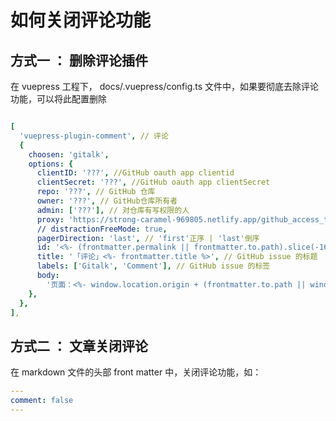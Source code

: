 # 如何关闭评论功能

## 方式一 ： 删除评论插件

在 vuepress 工程下， docs/.vuepress/config.ts 文件中，如果要彻底去除评论功能，可以将此配置删除
```yml

[
  'vuepress-plugin-comment', // 评论
  {
    choosen: 'gitalk',
    options: {
      clientID: '???', //GitHub oauth app clientid
      clientSecret: '???', //GitHub oauth app clientSecret
      repo: '???', // GitHub 仓库
      owner: '???', // GitHub仓库所有者
      admin: ['???'], // 对仓库有写权限的人
      proxy: 'https://strong-caramel-969805.netlify.app/github_access_token', //这个很关键
      // distractionFreeMode: true,
      pagerDirection: 'last', // 'first'正序 | 'last'倒序
      id: '<%- (frontmatter.permalink || frontmatter.to.path).slice(-16) %>', //  页面的唯一标识,长度不能超过50
      title: '「评论」<%- frontmatter.title %>', // GitHub issue 的标题
      labels: ['Gitalk', 'Comment'], // GitHub issue 的标签
      body:
        '页面：<%- window.location.origin + (frontmatter.to.path || window.location.pathname) %>', // GitHub issue 的内容
    },
  },
],

```


## 方式二 ： 文章关闭评论

在 markdown 文件的头部 front matter 中，关闭评论功能，如：

```yml
---
comment: false
---
```

